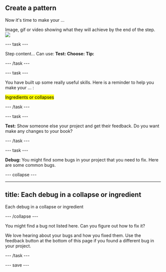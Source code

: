 ## Create a pattern

Now it's time to make your ...

Image, gif or video showing what they will achieve by the end of the step. ![](images/image.png)


--- task ---

Step content... 
Can use:
**Test:**
**Choose:**
**Tip:**

--- /task ---

--- task ---

You have built up some really useful skills. Here is a reminder to help you make your ... : 

<mark> Ingredients or collapses </mark>

--- /task ---

--- task ---

**Test:** Show someone else your project and get their feedback. Do you want make any changes to your book? 

--- /task ---

--- task ---

**Debug:** You might find some bugs in your project that you need to fix. Here are some common bugs.

--- collapse ---

---
title: Each debug in a collapse or ingredient
---

Each debug in a collapse or ingredient

--- /collapse ---

You might find a bug not listed here. Can you figure out how to fix it?

We love hearing about your bugs and how you fixed them. Use the feedback button at the bottom of this page if you found a different bug in your project.

--- /task ---


--- save ---
